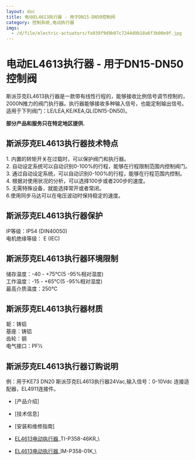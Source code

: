 ```yaml
---
layout: doc
title: 电动EL4613执行器 - 用于DN15-DN50控制阀
category: 控制系统,电动执行器
imgs:
  - /d/file/electric-actuators/fa939f9d9b07c7244d9b18a6f3b00e9f.jpg
---
```


# 电动EL4613执行器 - 用于DN15-DN50控制阀

斯派莎克EL4613执行器是一款带有线性行程的，能够接收比例信号调节控制的，2000N推力的阀门执行器。执行器能够接收多种输入信号，也能定制输出信号。适用于下列阀门：LE/LEA,KE/KEA,QL(DN15-DN50)。

**部分产品和服务只在特定地区提供.**

## 斯派莎克EL4613执行器技术特点

1\. 内置的转矩开关在过载时，可以保护阀门和执行器。  
2\. 自动设定系统可以自动识别0-100%的行程，能够在行程限制范围内控制阀门。  
3\. 通过自动设定系统，可以自动识别0-100%的行程，能够在行程范围内控制。  
4\. 根据对使用状况的分析，可以选择100步或者200步的速度。  
5\. 无需特殊设备，就能选择常开或者常闭。  
6.使用同步马达可以在电压波动时保持稳定的速度。

## 斯派莎克EL4613执行器保护

IP等级：IP54 (DIN40050)  
电机绝缘等级： E (IEC)

## 斯派莎克EL4613执行器环境限制

储存温度：-40 - +75℃(5 -95%相对湿度)  
工作温度：-15 - +65℃(5 -95%相对湿度)  
最高介质温度：250℃

## 斯派莎克EL4613执行器材质

轭：铸铝  
基座：铸铝  
齿轮：钢  
电气接口：PF½

## 斯派莎克EL4613执行器订购说明

例：用于KE73 DN20 斯派莎克EL4613执行器24Vac,输入信号：0-10Vdc 连接适配器，EL4911连接件。

- [产品介绍]
- [技术信息]
- [安装和维修指南]

- [EL4613电动执行器](/d/pdf/TI-P358-46KR-EL4600%20系列%20电动执行器%20-%20用于DN15-DN50控制阀.pdf)\_TI-P358-46KR\_\

- [EL4613电动执行器](/d/pdf/IM-P358-01K-EL4600电动执行器.pdf)\_IM-P358-01K\_\
